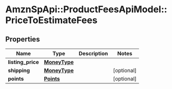 # AmznSpApi::ProductFeesApiModel::PriceToEstimateFees

## Properties
Name | Type | Description | Notes
------------ | ------------- | ------------- | -------------
**listing_price** | [**MoneyType**](MoneyType.md) |  | 
**shipping** | [**MoneyType**](MoneyType.md) |  | [optional] 
**points** | [**Points**](Points.md) |  | [optional] 

